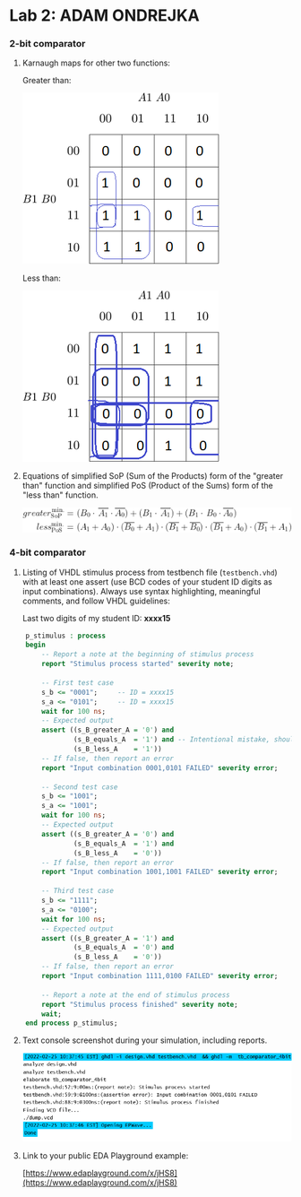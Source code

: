 # Lab 2: ADAM ONDREJKA

### 2-bit comparator

1. Karnaugh maps for other two functions:

   Greater than:

   ![K-maps](images/kmap_greater.png)

   Less than:

   ![K-maps](images/kmap_less.png)

2. Equations of simplified SoP (Sum of the Products) form of the "greater than" function and simplified PoS (Product of the Sums) form of the "less than" function.

   ![Logic functions](images/comparator_min.png)

### 4-bit comparator

1. Listing of VHDL stimulus process from testbench file (`testbench.vhd`) with at least one assert (use BCD codes of your student ID digits as input combinations). Always use syntax highlighting, meaningful comments, and follow VHDL guidelines:

   Last two digits of my student ID: **xxxx15**

```vhdl
    p_stimulus : process
    begin
        -- Report a note at the beginning of stimulus process
        report "Stimulus process started" severity note;

        -- First test case
        s_b <= "0001";     -- ID = xxxx15
        s_a <= "0101";     -- ID = xxxx15
        wait for 100 ns;
        -- Expected output
        assert ((s_B_greater_A = '0') and
                (s_B_equals_A  = '1') and -- Intentional mistake, should be '0'
                (s_B_less_A    = '1'))
        -- If false, then report an error
        report "Input combination 0001,0101 FAILED" severity error;
        
        -- Second test case
        s_b <= "1001";
        s_a <= "1001";
        wait for 100 ns;
        -- Expected output
        assert ((s_B_greater_A = '0') and
                (s_B_equals_A  = '1') and
                (s_B_less_A    = '0'))
        -- If false, then report an error
        report "Input combination 1001,1001 FAILED" severity error;
        
        -- Third test case
        s_b <= "1111";
        s_a <= "0100";
        wait for 100 ns;
        -- Expected output
        assert ((s_B_greater_A = '1') and
                (s_B_equals_A  = '0') and
                (s_B_less_A    = '0'))
        -- If false, then report an error
        report "Input combination 1111,0100 FAILED" severity error;

        -- Report a note at the end of stimulus process
        report "Stimulus process finished" severity note;
        wait;
    end process p_stimulus;
```

2. Text console screenshot during your simulation, including reports.

   ![simulation reports](images/reports.png)

3. Link to your public EDA Playground example:

   [https://www.edaplayground.com/x/jHS8](https://www.edaplayground.com/x/jHS8)

